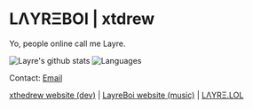 # LΛYRΞBOI | xtdrew
Yo, people online call me Layre.

![Layre's github stats](https://github-readme-stats.vercel.app/api?username=LayreBoi&count_private=false&show_icons=true&include_all_commits=true&hide_border=true&count_private=true&bg_color=23,AA55CC,51B0F2&text_color=ffffff&title_color=ffffff&icon_color=ffffff)
![Languages](https://github-readme-stats.vercel.app/api/top-langs/?username=LayreBoi&count_private=true&show_icons=true&include_all_commits=true&hide_border=true&count_private=true&bg_color=23,AA55CC,51B0F2&text_color=ffffff&title_color=ffffff&icon_color=ffffff)

Contact: [Email](mailto:layreboi@mailayre.com)

[xthedrew website (dev)](https://xtdrew.xyz/) | [LayreBoi website (music)](https://next.layreboi.me/) | [LΛYRΞ.LOL](https://www.layre.lol/)
